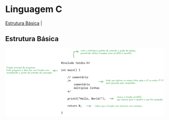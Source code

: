 # Linguagem C

[Estrutura Básica](#estrutura-básica) |

## Estrutura Básica
![Imagem explicando Estrutura Básica em C](images/00-estrutura-basica.png)